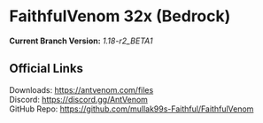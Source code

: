 # FaithfulVenom 32x (Bedrock)

**Current Branch Version:** _1.18-r2_BETA1_  

## Official Links

Downloads: https://antvenom.com/files  
Discord: https://discord.gg/AntVenom  
GitHub Repo: https://github.com/mullak99s-Faithful/FaithfulVenom  
